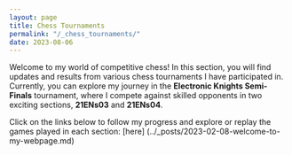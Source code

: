 ```yaml
---
layout: page
title: Chess Tournaments
permalink: "/_chess_tournaments/"
date: 2023-08-06
---
```

Welcome to my world of competitive chess! In this section, you will find updates and results from various chess tournaments I have participated in. Currently, you can explore my journey in the **Electronic Knights Semi-Finals** tournament, where I compete against skilled opponents in two exciting sections, **21ENs03** and **21ENs04**.

Click on the links below to follow my progress and explore or replay the games played in each section: [here] (../_posts/2023-02-08-welcome-to-my-webpage.md)
